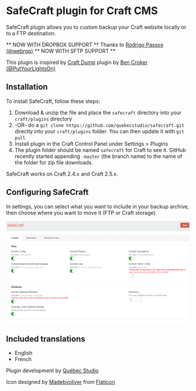 # SafeCraft plugin for Craft CMS

SafeCraft plugin allows you to custom backup your Craft website locally or to a FTP destination.

** NOW WITH DROPBOX SUPPORT ** Thanks to [Rodrigo Passos (@webrgp)](https://github.com/webrgp)
** NOW WITH SFTP SUPPORT ** 

This plugin is inspired by [Craft Dump](https://github.com/putyourlightson/craft-dump) plugin by [Ben Croker (@PutYourLightsOn)](https://github.com/PutYourLightsOn)

## Installation

To install SafeCraft, follow these steps:

1. Download & unzip the file and place the `safecraft` directory into your `craft/plugins` directory
2.  -OR- do a `git clone https://github.com/quebecstudio/safecraft.git` directly into your `craft/plugins` folder.  You can then update it with `git pull`
3. Install plugin in the Craft Control Panel under Settings > Plugins
4. The plugin folder should be named `safecraft` for Craft to see it.  GitHub recently started appending `-master` (the branch name) to the name of the folder for zip file downloads.

SafeCraft works on Craft 2.4.x and Craft 2.5.x.


## Configuring SafeCraft

In settings, you can select what you want to include in your backup archive, then choose where you want to move it (FTP or Craft storage)

![screenshot](/resources/screenshots/safecraft.png)


## Included translations

 - English
 - French


Plugin development by [Québec Studio](http://quebecstudio.com)

Icon designed by [Madebyoliver](http://www.flaticon.com/authors/madebyoliver) from [Flaticon](http://www.flaticon.com/)

